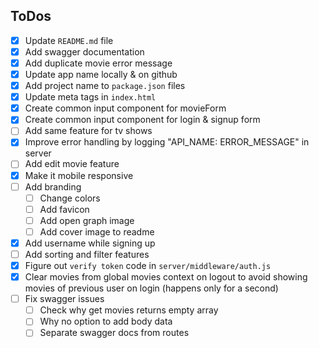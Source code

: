 ## ToDos

- [x] Update `README.md` file
- [x] Add swagger documentation
- [x] Add duplicate movie error message
- [x] Update app name locally & on github
- [x] Add project name to `package.json` files
- [x] Update meta tags in `index.html`
- [x] Create common input component for movieForm
- [x] Create common input component for login & signup form
- [ ] Add same feature for tv shows
- [x] Improve error handling by logging "API_NAME: ERROR_MESSAGE" in server
- [ ] Add edit movie feature
- [x] Make it mobile responsive
- [ ] Add branding
  - [ ] Change colors
  - [ ] Add favicon
  - [ ] Add open graph image
  - [ ] Add cover image to readme
- [x] Add username while signing up
- [ ] Add sorting and filter features
- [x] Figure out `verify token` code in `server/middleware/auth.js`
- [x] Clear movies from global movies context on logout to avoid showing movies of previous user on login (happens only for a second)
- [ ] Fix swagger issues
  - [ ] Check why get movies returns empty array
  - [ ] Why no option to add body data
  - [ ] Separate swagger docs from routes
